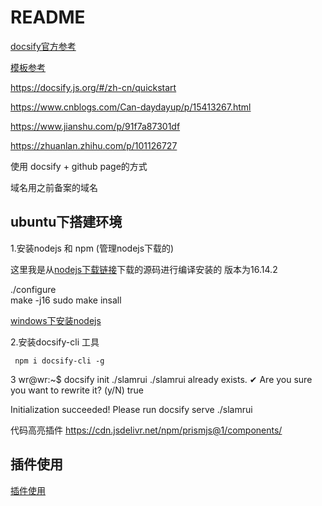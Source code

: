 # README  

[docsify官方参考](https://docsify.js.org/#/zh-cn/quickstart)  

[模板参考](https://github.com/wugenqiang/NoteBook)


https://docsify.js.org/#/zh-cn/quickstart

https://www.cnblogs.com/Can-daydayup/p/15413267.html

https://www.jianshu.com/p/91f7a87301df

https://zhuanlan.zhihu.com/p/101126727



使用  docsify + github page的方式  

域名用之前备案的域名  

## ubuntu下搭建环境  

1.安装nodejs  和 npm (管理nodejs下载的)

这里我是从[nodejs下载链接](http://nodejs.cn/download/)下载的源码进行编译安装的  版本为16.14.2  

./configure  
make -j16 
sudo make insall




[windows下安装nodejs](http://nodejs.cn/download/)  


2.安装docsify-cli 工具  

```
 npm i docsify-cli -g
```


3 
wr@wr:~$ docsify init ./slamrui
./slamrui already exists.
✔ Are you sure you want to rewrite it? (y/N) true

Initialization succeeded! Please run docsify serve ./slamrui




代码高亮插件
https://cdn.jsdelivr.net/npm/prismjs@1/components/




## 插件使用  

[插件使用](https://xhhdd.cc/index.php/archives/80/comment-page-1)




















